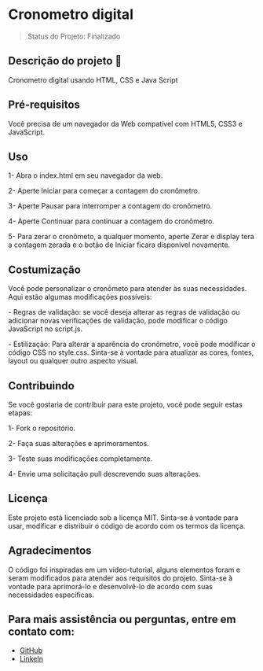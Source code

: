<h1>Cronometro digital</h1>

> Status do Projeto: Finalizado

## Descrição do projeto :page_with_curl: 

<p align="justify">
  Cronometro digital usando HTML, CSS e Java Script 
</p>

## Pré-requisitos
   <p>Você precisa de um navegador da Web compatível com HTML5, CSS3 e JavaScript.</p>
    
## Uso
   <p>1- Abra o index.html em seu navegador da web.</p>
   <p>2- Aperte Iniciar para começar a contagem do cronômetro.</p>
   <p>3- Aperte Pausar para interromper a contagem do cronômetro.</p>
   <p>4- Aperte Continuar para continuar a contagem do cronômetro.</p>
   <p>5- Para zerar o cronômeto, a qualquer momento, aperte Zerar e display tera a contagem zerada e o botão de Iniciar ficara disponivel novamente.</p>
    
## Costumização
   <p>Você pode personalizar o cronômeto para atender às suas necessidades. Aqui estão algumas modificações possíveis:</p>

   <p>- Regras de validação: se você deseja alterar as regras de validação ou adicionar novas verificações de validação, pode modificar o código JavaScript no script.js.</p>
   <p>- Estilização: Para alterar a aparência do cronômetro, você pode modificar o código CSS no style.css. Sinta-se à vontade para atualizar as cores, fontes, layout ou qualquer outro aspecto visual.</p>
    
## Contribuindo
   <p>Se você gostaria de contribuir para este projeto, você pode seguir estas etapas:</p>

   <p>1- Fork o repositório.</p>
   <p>2- Faça suas alterações e aprimoramentos.</p>
   <p>3- Teste suas modificações completamente.</p>
   <p>4- Envie uma solicitação pull descrevendo suas alterações.</p>
    
## Licença
   Este projeto está licenciado sob a licença MIT. Sinta-se à vontade para usar, modificar e distribuir o código de acordo com os termos da licença.
    
## Agradecimentos
   O código foi inspiradas em um video-tutorial, alguns elementos foram e seram modificados para atender aos requisitos do projeto. Sinta-se à vontade para aprimorá-lo e desenvolvê-lo de acordo com suas necessidades específicas.
    
## Para mais assistência ou perguntas, entre em contato com:
- [GitHub](https://github.com/eugeniobr25) 
- [LinkeIn](https://www.linkedin.com/in/eug%C3%AAnio-brilhante-moraes-lima-010957276/)
